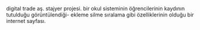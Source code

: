 digital trade aş. stajyer projesi.
bir okul sisteminin öğrencilerinin kaydının tutulduğu görüntülendiği-
ekleme silme sıralama gibi özelliklerinin olduğu bir internet sayfası.